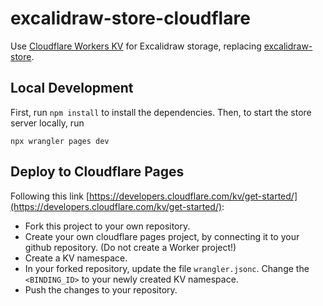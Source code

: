 # excalidraw-store-cloudflare

Use [Cloudflare Workers KV](https://developers.cloudflare.com/kv/) for Excalidraw storage, replacing [excalidraw-store](https://github.com/excalidraw/excalidraw-store).

## Local Development

First, run `npm install` to install the dependencies.
Then, to start the store server locally, run
```
npx wrangler pages dev
```

## Deploy to Cloudflare Pages
Following this link [https://developers.cloudflare.com/kv/get-started/](https://developers.cloudflare.com/kv/get-started/):
* Fork this project to your own repository.
* Create your own cloudflare pages project, by connecting it to your github repository. (Do not create a Worker project!)
* Create a KV namespace.
* In your forked repository, update the file `wrangler.jsonc`. Change the `<BINDING_ID>` to your newly created KV namespace.
* Push the changes to your repository.
